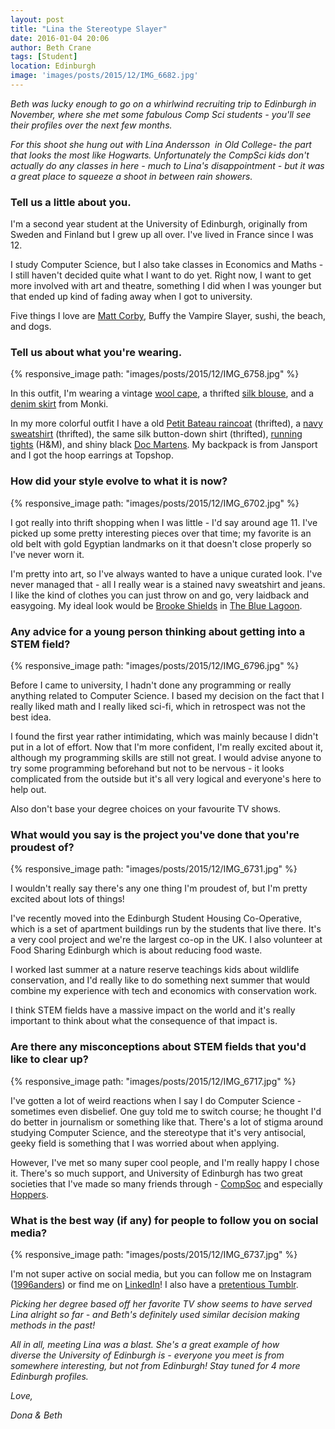 ```yaml
---
layout: post
title: "Lina the Stereotype Slayer"
date: 2016-01-04 20:06
author: Beth Crane
tags: [Student]
location: Edinburgh
image: 'images/posts/2015/12/IMG_6682.jpg'
---
```


*Beth was lucky enough to go on a whirlwind recruiting trip to Edinburgh in November, where she met some fabulous Comp Sci students - you'll see their profiles over the next few months.*

*For this shoot she hung out with Lina Andersson  in Old College- the part that looks the most like Hogwarts. Unfortunately the CompSci kids don't actually do any classes in here - much to Lina's disappointment - but it was a great place to squeeze a shoot in between rain showers.*

### Tell us a little about you.

I'm a second year student at the University of Edinburgh, originally from Sweden and Finland but I grew up all over. I've lived in France since I was 12.

I study Computer Science, but I also take classes in Economics and Maths - I still haven't decided quite what I want to do yet. Right now, I want to get more involved with art and theatre, something I did when I was younger but that ended up kind of fading away when I got to university.

Five things I love are [Matt Corby](http://mattcorby.com.au/splash/telluric), Buffy the Vampire Slayer, sushi, the beach, and dogs.

### Tell us about what you're wearing.

{% responsive_image path: "images/posts/2015/12/IMG_6758.jpg" %}

In this outfit, I'm wearing a vintage [wool cape](http://amzn.to/1RdtM0X), a thrifted [silk blouse](http://amzn.to/1RdtwyV), and a [denim skirt](http://amzn.to/22I08o5) from Monki.

In my more colorful outfit I have a old [Petit Bateau raincoat](http://amzn.to/22I0dYW) (thrifted), a [navy sweatshirt](http://amzn.to/22I0hIm) (thrifted), the same silk button-down shirt (thrifted), [running tights](http://amzn.to/1RdugEu) (H&M), and shiny black [Doc Martens](http://amzn.to/22I0GKC). My backpack is from Jansport and I got the hoop earrings at Topshop.

### How did your style evolve to what it is now?

{% responsive_image path: "images/posts/2015/12/IMG_6702.jpg" %}

I got really into thrift shopping when I was little - I'd say around age 11. I've picked up some pretty interesting pieces over that time; my favorite is an old belt with gold Egyptian landmarks on it that doesn't close properly so I've never worn it.

I'm pretty into art, so I've always wanted to have a unique curated look. I've never managed that - all I really wear is a stained navy sweatshirt and jeans. I like the kind of clothes you can just throw on and go, very laidback and easygoing. My ideal look would be [Brooke Shields](https://en.wikipedia.org/wiki/Brooke_Shields) in [The Blue Lagoon](http://www.imdb.com/title/tt0080453/).

### Any advice for a young person thinking about getting into a STEM field?

{% responsive_image path: "images/posts/2015/12/IMG_6796.jpg" %}

Before I came to university, I hadn't done any programming or really anything related to Computer Science. I based my decision on the fact that I really liked math and I really liked sci-fi, which in retrospect was not the best idea.

I found the first year rather intimidating, which was mainly because I didn't put in a lot of effort. Now that I'm more confident, I'm really excited about it, although my programming skills are still not great. I would advise anyone to try some programming beforehand but not to be nervous - it looks complicated from the outside but it's all very logical and everyone's here to help out.

Also don't base your degree choices on your favourite TV shows.

### What would you say is the project you've done that you're proudest of?

{% responsive_image path: "images/posts/2015/12/IMG_6731.jpg" %}

I wouldn't really say there's any one thing I'm proudest of, but I'm pretty excited about lots of things!

I've recently moved into the Edinburgh Student Housing Co-Operative, which is a set of apartment buildings run by the students that live there. It's a very cool project and we're the largest co-op in the UK. I also volunteer at Food Sharing Edinburgh which is about reducing food waste.

I worked last summer at a nature reserve teachings kids about wildlife conservation, and I'd really like to do something next summer that would combine my experience with tech and economics with conservation work.

I think STEM fields have a massive impact on the world and it's really important to think about what the consequence of that impact is.

### Are there any misconceptions about STEM fields that you'd like to clear up?

{% responsive_image path: "images/posts/2015/12/IMG_6717.jpg" %}

I've gotten a lot of weird reactions when I say I do Computer Science - sometimes even disbelief. One guy told me to switch course; he thought I'd do better in journalism or something like that. There's a lot of stigma around studying Computer Science, and the stereotype that it's very antisocial, geeky field is something that I was worried about when applying.

However, I've met so many super cool people, and I'm really happy I chose it. There's so much support, and University of Edinburgh has two great societies that I've made so many friends through - [CompSoc](https://comp-soc.com/compsoc/page/home) and especially [Hoppers](http://hoppers.inf.ed.ac.uk/).

### What is the best way (if any) for people to follow you on social media?

{% responsive_image path: "images/posts/2015/12/IMG_6737.jpg" %}

I'm not super active on social media, but you can follow me on Instagram ([1996anders](http://instagram.com/1996anders)) or find me on [LinkedIn](https://uk.linkedin.com/in/lina-andersson-02772410a)! I also have a [pretentious Tumblr](http://texas1996.tumblr.com).

*Picking her degree based off her favorite TV show seems to have served Lina alright so far - and Beth's definitely used similar decision making methods in the past!*

*All in all, meeting Lina was a blast. She's a great example of how diverse the University of Edinburgh is - everyone you meet is from somewhere interesting, but not from Edinburgh! Stay tuned for 4 more Edinburgh profiles.*

*Love,*

*Dona & Beth*
